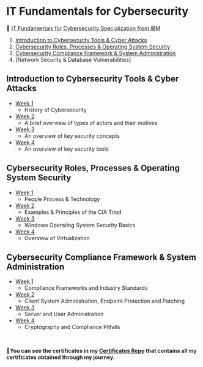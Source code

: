 # IT Fundamentals for Cybersecurity

 🔶 <a href="https://www.coursera.org/specializations/it-fundamentals-cybersecurity">IT Fundamentals for Cybersecurity Specialization from IBM</a>
<!--<strong><p>✳Specialization on Coursera by IBM </strong> https://www.coursera.org/specializations/it-fundamentals-cybersecurity </p>-->
  
  
1. [Introduction to Cybersecurity Tools & Cyber Attacks](https://https://github.com/ShafayetB/Coursera/tree/master/IT-Fundamentals-for-CyberSecurity/Introduction%20to%20Cybersecurity%20Tools%20%26%20Cyber%20Attacks)
2. [Cybersecurity Roles, Processes & Operating System Security](https://github.com/ShafayetB/Coursera/tree/master/IT-Fundamentals-for-CyberSecurity/Cybersecurity%20Roles%2C%20Processes%20%26%20Operating%20System%20Security)
3. [Cybersecurity Compliance Framework & System Administration](https://github.com/ShafayetB/Coursera/tree/master/IT-Fundamentals-for-CyberSecurity/Cybersecurity%20Compliance%20Framework%20%26%20System%20Administration)
4. [Network Security & Database Vulnerabilities]


## Introduction to Cybersecurity Tools & Cyber Attacks

- [Week 1](https://github.com/ShafayetB/Coursera/tree/master/IT-Fundamentals-for-CyberSecurity/Introduction%20to%20Cybersecurity%20Tools%20%26%20Cyber%20Attacks/Week%201)
  - History of Cybersecurity
- [Week 2](https://github.com/ShafayetB/Coursera/tree/master/IT-Fundamentals-for-CyberSecurity/Introduction%20to%20Cybersecurity%20Tools%20%26%20Cyber%20Attacks/Week%202)
  - A brief overview of types of actors and their motives
- [Week 3](https://github.com/ShafayetB/Coursera/tree/master/IT-Fundamentals-for-CyberSecurity/Introduction%20to%20Cybersecurity%20Tools%20&%20Cyber%20Attacks/Week%203)
  - An overview of key security concepts
- [Week 4](https://github.com/ShafayetB/Coursera/tree/master/IT-Fundamentals-for-CyberSecurity/Introduction%20to%20Cybersecurity%20Tools%20&%20Cyber%20Attacks/Week%204)
  - An overview of key security tools
  
## Cybersecurity Roles, Processes & Operating System Security

- [Week 1](https://github.com/ShafayetB/Coursera/tree/master/IT-Fundamentals-for-CyberSecurity/Cybersecurity%20Roles%2C%20Processes%20%26%20Operating%20System%20Security/Week%201)
  - People Process & Technology
- [Week 2](https://github.com/ShafayetB/Coursera/tree/master/IT-Fundamentals-for-CyberSecurity/Cybersecurity%20Roles%2C%20Processes%20%26%20Operating%20System%20Security/Week%202)
  - Examples & Principles of the CIA Triad
- [Week 3](https://github.com/ShafayetB/Coursera/tree/master/IT-Fundamentals-for-CyberSecurity/Cybersecurity%20Roles%2C%20Processes%20%26%20Operating%20System%20Security/Week%203)
  - Windows Operating System Security Basics
- [Week 4](https://github.com/ShafayetB/Coursera/tree/master/IT-Fundamentals-for-CyberSecurity/Cybersecurity%20Roles%2C%20Processes%20%26%20Operating%20System%20Security/Week%204)
  - Overview of Virtualization
  
 ## Cybersecurity Compliance Framework & System Administration
 
- [Week 1](https://github.com/ShafayetB/Coursera/tree/master/IT-Fundamentals-for-CyberSecurity/Cybersecurity%20Compliance%20Framework%20%26%20System%20Administration/Week%201)
  - Compliance Frameworks and Industry Standards
- [Week 2](https://github.com/ShafayetB/Coursera/tree/master/IT-Fundamentals-for-CyberSecurity/Cybersecurity%20Compliance%20Framework%20%26%20System%20Administration/Week%202)
  - Client System Administration, Endpoint Protection and Patching
- [Week 3](https://github.com/ShafayetB/Coursera/tree/master/IT-Fundamentals-for-CyberSecurity/Cybersecurity%20Compliance%20Framework%20%26%20System%20Administration/Week%203)
  - Server and User Administration
- [Week 4](https://github.com/ShafayetB/Coursera/tree/master/IT-Fundamentals-for-CyberSecurity/Cybersecurity%20Compliance%20Framework%20%26%20System%20Administration/Week%204)
  - Cryptography and Compliance Pitfalls

 
 
</br>    
<strong><p>🔷You can see the certificates in my <a href="https://github.com/ShafayetB/Certificates">Certificates Repo</a> that contains all my certificates obtained through my journey.</strong></p><br>

 
    
 
